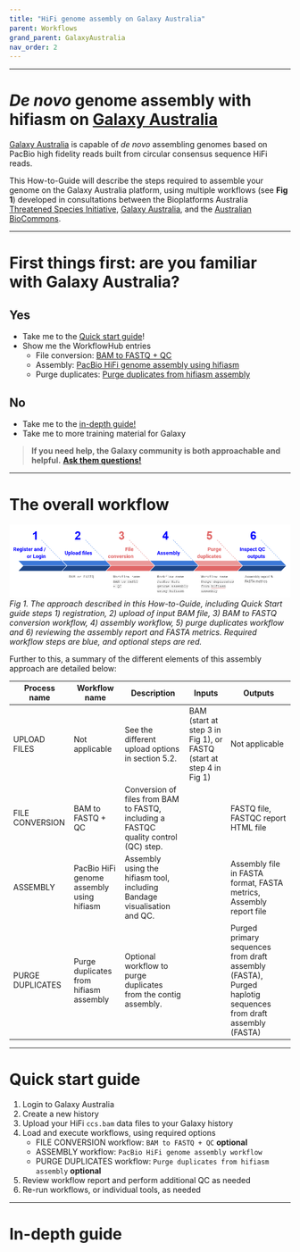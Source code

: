 ```yaml
---
title: "HiFi genome assembly on Galaxy Australia"
parent: Workflows
grand_parent: GalaxyAustralia
nav_order: 2
---
```


---

# *De novo* genome assembly with hifiasm on [Galaxy Australia](https://usegalaxy.org.au/)

[Galaxy Australia](https://usegalaxy.org.au/) is capable of *de novo* assembling genomes based on PacBio high fidelity reads built from circular consensus sequence HiFi reads.

This How-to-Guide will describe the steps required to assemble your genome on the Galaxy Australia platform, using multiple workflows (see **Fig 1**) developed in consultations between the Bioplatforms Australia [Threatened Species Initiative](https://threatenedspeciesinitiative.com/), [Galaxy Australia](https://usegalaxy.org.au/), and the [Australian BioCommons](https://www.biocommons.org.au/).

---

# First things first: are you familiar with Galaxy Australia?

## **Yes**

- Take me to the [Quick start guide](#quick-start-guide)!
- Show me the WorkflowHub entries
     - File conversion: [BAM to FASTQ + QC](https://workflowhub.eu/workflows/220)
     - Assembly: [PacBio HiFi genome assembly using hifiasm](https://workflowhub.eu/workflows/221)
     - Purge duplicates: [Purge duplicates from hifiasm assembly](https://workflowhub.eu/workflows/237)

## **No**

- Take me to the [in-depth guide!](#in-depth-guide)
- Take me to more training material for Galaxy

> **If you need help, the Galaxy community is both approachable and helpful.**
[**Ask them questions!**](https://help.galaxyproject.org/)

---

# The overall workflow

![](images/overall_workflow.png)
*Fig 1. The approach described in this How-to-Guide, including Quick Start guide steps 1) registration, 2) upload of input BAM file, 3) BAM to FASTQ conversion workflow, 4) assembly workflow, 5) purge duplicates workflow and 6) reviewing the assembly report and FASTA metrics. Required workflow steps are blue, and optional steps are red.*

Further to this, a summary of the different elements of this assembly approach are detailed below:

| Process name     | Workflow name                             | Description                                                                          | Inputs                                                              | Outputs                                                                                                     |
| ---------------- | ----------------------------------------- | ------------------------------------------------------------------------------------ | ------------------------------------------------------------------- | ----------------------------------------------------------------------------------------------------------- |
| UPLOAD FILES     | Not applicable                            | See the different upload options in section 5.2.                                     | BAM (start at step 3 in Fig 1), or FASTQ (start at step 4 in Fig 1) | Not applicable                                                                                              |
| FILE CONVERSION  | BAM to FASTQ + QC                         | Conversion of files from BAM to FASTQ, including a FASTQC quality control (QC) step. |                                                                     | FASTQ file, FASTQC report HTML file                                                                         |
| ASSEMBLY         | PacBio HiFi genome assembly using hifiasm | Assembly using the hifiasm tool, including Bandage visualisation and QC.             |                                                                     | Assembly file in FASTA format, FASTA metrics, Assembly report file                                          |
| PURGE DUPLICATES | Purge duplicates from hifiasm assembly    | Optional workflow to purge duplicates from the contig assembly.                      |                                                                     | Purged primary sequences from draft assembly (FASTA), Purged haplotig sequences from draft assembly (FASTA) |

---

# Quick start guide

1. Login to Galaxy Australia
2. Create a new history
3. Upload your HiFi ```ccs.bam``` data files to your Galaxy history
4. Load and execute workflows, using required options
     - FILE CONVERSION workflow: ```BAM to FASTQ + QC``` **optional**
     - ASSEMBLY workflow: ```PacBio HiFi genome assembly workflow```
     - PURGE DUPLICATES workflow: ```Purge duplicates from hifiasm assembly``` **optional**
5. Review workflow report and perform additional QC as needed
6. Re-run workflows, or individual tools, as needed

---

# In-depth guide

